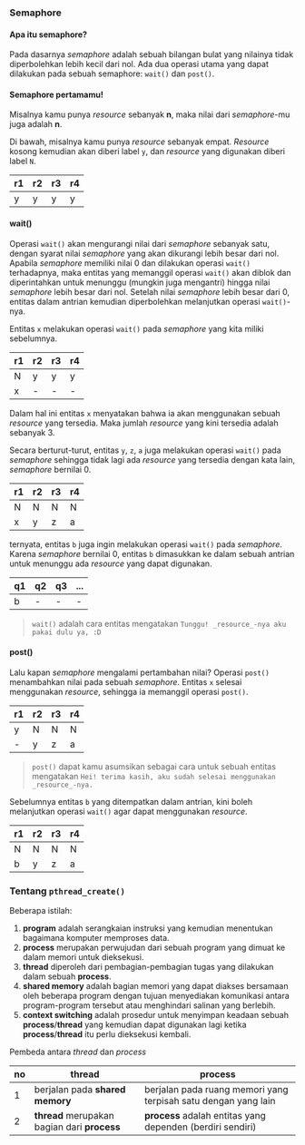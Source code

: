 ### Semaphore

#### Apa itu semaphore?

Pada dasarnya _semaphore_ adalah sebuah bilangan bulat yang nilainya tidak diperbolehkan lebih kecil dari nol. Ada dua operasi utama yang dapat dilakukan pada sebuah semaphore: `wait()` dan `post()`.

#### Semaphore pertamamu!
Misalnya kamu punya _resource_ sebanyak **n**, maka nilai dari _semaphore_-mu juga adalah **n**.

Di bawah, misalnya kamu punya _resource_ sebanyak empat. _Resource_ kosong kemudian akan diberi label `y`, dan _resource_ yang digunakan diberi label `N`.

| r1 | r2 | r3 | r4 |
|---|---|---|---|
| y | y | y | y |


#### wait()
Operasi `wait()` akan mengurangi nilai dari _semaphore_ sebanyak satu, dengan syarat nilai _semaphore_ yang akan dikurangi lebih besar dari nol. Apabila _semaphore_ memiliki nilai 0 dan dilakukan operasi `wait()` terhadapnya, maka entitas yang memanggil operasi `wait()` akan diblok dan diperintahkan untuk menunggu (mungkin juga mengantri) hingga nilai _semaphore_ lebih besar dari nol. Setelah nilai _semaphore_ lebih besar dari 0, entitas dalam antrian kemudian diperbolehkan melanjutkan operasi `wait()`-nya.

Entitas `x` melakukan operasi `wait()` pada _semaphore_ yang kita miliki sebelumnya.

| r1 | r2 | r3 | r4 |
|---|---|---|---|
| N | y | y | y	|
| x | - | - | - |

Dalam hal ini entitas `x` menyatakan bahwa ia akan menggunakan sebuah _resource_ yang tersedia.  Maka jumlah _resource_ yang kini tersedia adalah sebanyak 3.

Secara berturut-turut, entitas `y`, `z`, `a` juga melakukan operasi `wait()` pada _semaphore_ sehingga tidak lagi ada _resource_ yang tersedia dengan kata lain, _semaphore_ bernilai 0.

| r1 | r2 | r3 | r4 |
|---|---|---|---|
| N | N | N | N |
| x | y | z | a |

ternyata, entitas `b` juga ingin melakukan operasi `wait()` pada _semaphore_. Karena _semaphore_ bernilai 0, entitas `b` dimasukkan ke dalam sebuah antrian untuk menunggu ada _resource_ yang dapat digunakan.

| q1 | q2 | q3 | ... |
|---|---|---|---|
| b | - | - | - |

> `wait()` adalah cara entitas mengatakan `Tunggu! _resource_-nya aku pakai dulu ya, :D`

#### post()
Lalu kapan _semaphore_ mengalami pertambahan nilai? Operasi `post()` menambahkan nilai pada sebuah _semaphore_. Entitas `x` selesai menggunakan _resource_, sehingga ia memanggil operasi `post()`.

| r1 | r2 | r3 | r4 |
|---|---|---|---|
| y | N | N | N |
| - | y | z | a |

> `post()` dapat kamu asumsikan sebagai cara untuk sebuah entitas mengatakan `Hei! terima kasih, aku sudah selesai menggunakan _resource_-nya.`

Sebelumnya entitas `b` yang ditempatkan dalam antrian, kini boleh melanjutkan operasi `wait()` agar dapat menggunakan _resource_.

| r1 | r2 | r3 | r4 |
|---|---|---|---|
| N | N | N | N |
| b | y | z | a |


### Tentang `pthread_create()`

Beberapa istilah:

1. **program** adalah serangkaian instruksi yang kemudian menentukan bagaimana komputer memproses data.
2. **process** merupakan perwujudan dari sebuah program yang dimuat ke dalam memori untuk dieksekusi.
3. **thread** diperoleh dari pembagian-pembagian tugas yang dilakukan dalam sebuah **process**.
4. **shared memory** adalah bagian memori yang dapat diakses bersamaan oleh beberapa program dengan tujuan menyediakan komunikasi antara program-program tersebut atau menghindari salinan yang berlebih.
5. **context switching** adalah prosedur untuk menyimpan keadaan sebuah **process**/**thread** yang kemudian dapat digunakan lagi ketika **process**/**thread** itu perlu dieksekusi kembali.

Pembeda antara *thread* dan *process*

|no|thread|process|
|---|---|---|
| 1 | berjalan pada **shared memory** | berjalan pada ruang memori yang terpisah satu dengan yang lain |
| 2 | **thread** merupakan bagian dari **process** | **process** adalah entitas yang dependen (berdiri sendiri) |


